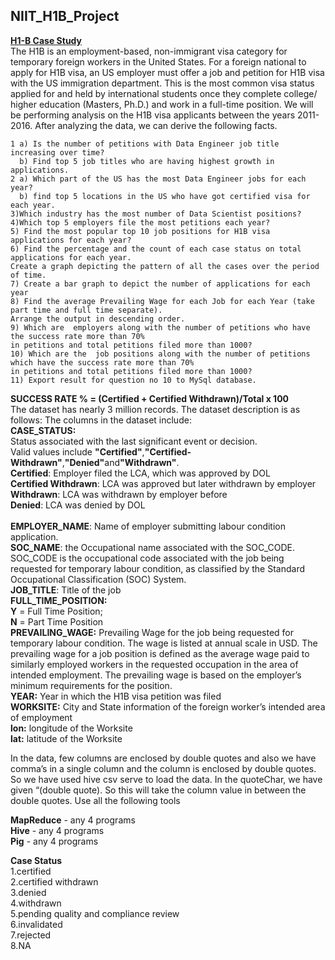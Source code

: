 ## NIIT_H1B_Project
<u><b>H1-B Case Study</b></u><br>
The H1B is an employment-based, non-immigrant visa category for temporary foreign workers in the United States. For a foreign national to apply for H1B visa, an US employer must offer a job and petition for H1B visa with the US immigration department. This is the most common visa status applied for and held by international students once they complete college/ higher education (Masters, Ph.D.) and work in a full-time position.
We will be performing analysis on the H1B visa applicants between the years 2011-2016. After analyzing the data, we can derive the following facts.
~~~
1 a) Is the number of petitions with Data Engineer job title increasing over time?
  b) Find top 5 job titles who are having highest growth in applications.
2 a) Which part of the US has the most Data Engineer jobs for each year?
  b) find top 5 locations in the US who have got certified visa for each year.
3)Which industry has the most number of Data Scientist positions?
4)Which top 5 employers file the most petitions each year?
5) Find the most popular top 10 job positions for H1B visa applications for each year?
6) Find the percentage and the count of each case status on total applications for each year. 
Create a graph depicting the pattern of all the cases over the period of time.
7) Create a bar graph to depict the number of applications for each year
8) Find the average Prevailing Wage for each Job for each Year (take part time and full time separate).
Arrange the output in descending order.
9) Which are  employers along with the number of petitions who have the success rate more than 70% 
in petitions and total petitions filed more than 1000?
10) Which are the  job positions along with the number of petitions which have the success rate more than 70%
in petitions and total petitions filed more than 1000?
11) Export result for question no 10 to MySql database.
~~~
<b>SUCCESS RATE % = (Certified + Certified Withdrawn)/Total x 100</b><br>
The dataset has nearly 3 million records. 
The dataset description is as follows:
The columns in the dataset include:<br>
<b>CASE_STATUS:</b> <br>Status associated with the last significant event or decision.<br> Valid values include <b>"Certified"</b>,<b>"Certified-Withdrawn"</b>,<b>"Denied"</b>and<b>"Withdrawn"</b>.<br>
<b>Certified</b>: Employer filed the LCA, which was approved by DOL<br>
<b>Certified Withdrawn</b>: LCA was approved but later withdrawn by employer<br>
<b>Withdrawn</b>: LCA was withdrawn by employer before <br>
<b>Denied</b>: LCA was denied by DOL<br>
<br><b>EMPLOYER_NAME</b>: Name of employer submitting labour condition application.<br>
<b>SOC_NAME</b>: the Occupational name associated with the SOC_CODE. SOC_CODE is the occupational code associated with the job being requested for temporary labour condition, as classified by the Standard Occupational Classification (SOC) System.<br>
<b>JOB_TITLE</b>: Title of the job<br>
<b>FULL_TIME_POSITION:</b> <br><b>Y</b> = Full Time Position;<br><b>N</b> = Part Time Position<br>
<b>PREVAILING_WAGE:</b> Prevailing Wage for the job being requested for temporary labour condition. The wage is listed at annual scale in USD. The prevailing wage for a job position is defined as the average wage paid to similarly employed workers in the requested occupation in the area of intended employment. The prevailing wage is based on the employer’s minimum requirements for the position.
<br>
<b>YEAR:</b> Year in which the H1B visa petition was filed<br>
<b>WORKSITE:</b> City and State information of the foreign worker’s intended area of employment<br>
<b>lon:</b> longitude of the Worksite<br>
<b>lat:</b> latitude of the Worksite<br>

In the data, few columns are enclosed by double quotes and also we have comma’s in a single column and the column is enclosed by double quotes. So we have used hive csv serve to load the data. In the quoteChar, we have given “(double quote). So this will take the column value in between the double quotes.
Use all the following tools <br>

<b>MapReduce</b> - any 4 programs<br>
<b>Hive</b> - any 4 programs<br>
<b>Pig</b> - any 4 programs<br>

<b>Case Status</b><br>
1.certified<br>
2.certified withdrawn<br>
3.denied<br>
4.withdrawn<br>
5.pending quality and compliance review<br>
6.invalidated <br>
7.rejected<br>
8.NA<br>
